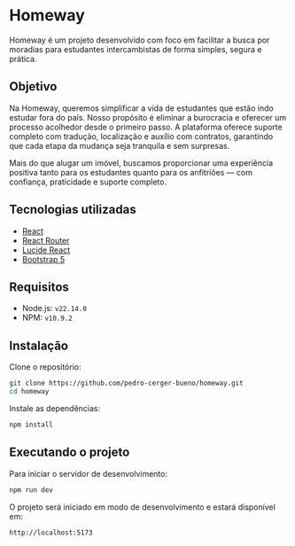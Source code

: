 # Homeway

Homeway é um projeto desenvolvido com foco em facilitar a busca por moradias para estudantes intercambistas de forma simples, segura e prática.

## Objetivo

Na Homeway, queremos simplificar a vida de estudantes que estão indo estudar fora do país. Nosso propósito é eliminar a burocracia e oferecer um processo acolhedor desde o primeiro passo. A plataforma oferece suporte completo com tradução, localização e auxílio com contratos, garantindo que cada etapa da mudança seja tranquila e sem surpresas.

Mais do que alugar um imóvel, buscamos proporcionar uma experiência positiva tanto para os estudantes quanto para os anfitriões — com confiança, praticidade e suporte completo.

## Tecnologias utilizadas

- [React](https://reactjs.org/)
- [React Router](https://reactrouter.com/)
- [Lucide React](https://lucide.dev/)
- [Bootstrap 5](https://getbootstrap.com/)

## Requisitos

- Node.js: `v22.14.0`
- NPM: `v10.9.2`

## Instalação

Clone o repositório:

```bash
git clone https://github.com/pedro-cerger-bueno/homeway.git
cd homeway
```

Instale as dependências:

```bash
npm install
```

## Executando o projeto

Para iniciar o servidor de desenvolvimento:

```bash
npm run dev
```

O projeto será iniciado em modo de desenvolvimento e estará disponível em:

```
http://localhost:5173
```
